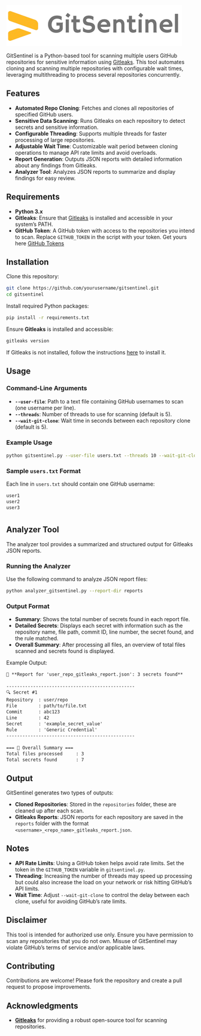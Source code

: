 
![GitSentinel](logo.png)

GitSentinel is a Python-based tool for scanning multiple users GitHub repositories for sensitive information using [Gitleaks](https://github.com/gitleaks/gitleaks). This tool automates cloning and scanning multiple repositories with configurable wait times, leveraging multithreading to process several repositories concurrently.

## Features

- **Automated Repo Cloning**: Fetches and clones all repositories of specified GitHub users.
- **Sensitive Data Scanning**: Runs Gitleaks on each repository to detect secrets and sensitive information.
- **Configurable Threading**: Supports multiple threads for faster processing of large repositories.
- **Adjustable Wait Time**: Customizable wait period between cloning operations to manage API rate limits and avoid overloads.
- **Report Generation**: Outputs JSON reports with detailed information about any findings from Gitleaks.
- **Analyzer Tool**: Analyzes JSON reports to summarize and display findings for easy review.

## Requirements

- **Python 3.x**
- **Gitleaks**: Ensure that [Gitleaks](https://github.com/gitleaks/gitleaks) is installed and accessible in your system’s PATH.
- **GitHub Token**: A GitHub token with access to the repositories you intend to scan. Replace `GITHUB_TOKEN` in the script with your token. Get yours here [GitHub Tokens](https://github.com/settings/tokens)

## Installation

Clone this repository:

```bash
git clone https://github.com/yourusername/gitsentinel.git
cd gitsentinel
```

Install required Python packages:

```bash
pip install -r requirements.txt
```

Ensure **Gitleaks** is installed and accessible:

```bash
gitleaks version
```

If Gitleaks is not installed, follow the instructions [here](https://github.com/gitleaks/gitleaks?tab=readme-ov-file#installing) to install it.

## Usage

### Command-Line Arguments

- **`--user-file`**: Path to a text file containing GitHub usernames to scan (one username per line).
- **`--threads`**: Number of threads to use for scanning (default is 5).
- **`--wait-git-clone`**: Wait time in seconds between each repository clone (default is 5).

### Example Usage

```bash
python gitsentinel.py --user-file users.txt --threads 10 --wait-git-clone 10
```

### Sample `users.txt` Format

Each line in `users.txt` should contain one GitHub username:

```
user1
user2
user3
```
#

## Analyzer Tool

The analyzer tool provides a summarized and structured output for Gitleaks JSON reports.

### Running the Analyzer

Use the following command to analyze JSON report files:

```bash
python analyzer_gitsentinel.py --report-dir reports
```

### Output Format

- **Summary**: Shows the total number of secrets found in each report file.
- **Detailed Secrets**: Displays each secret with information such as the repository name, file path, commit ID, line number, the secret found, and the rule matched.
- **Overall Summary**: After processing all files, an overview of total files scanned and secrets found is displayed.

Example Output:

```
📄 **Report for 'user_repo_gitleaks_report.json': 3 secrets found**

------------------------------------------------
🔍 Secret #1
Repository  : user/repo
File        : path/to/file.txt
Commit      : abc123
Line        : 42
Secret      : 'example_secret_value'
Rule        : 'Generic Credential'
------------------------------------------------

=== 📝 Overall Summary ===
Total files processed     : 3
Total secrets found       : 7
```

## Output

GitSentinel generates two types of outputs:

- **Cloned Repositories**: Stored in the `repositories` folder, these are cleaned up after each scan.
- **Gitleaks Reports**: JSON reports for each repository are saved in the `reports` folder with the format `<username>_<repo_name>_gitleaks_report.json`.

## Notes

- **API Rate Limits**: Using a GitHub token helps avoid rate limits. Set the token in the `GITHUB_TOKEN` variable in `gitsentinel.py`.
- **Threading**: Increasing the number of threads may speed up processing but could also increase the load on your network or risk hitting GitHub’s API limits.
- **Wait Time**: Adjust `--wait-git-clone` to control the delay between each clone, useful for avoiding GitHub’s rate limits.

## Disclaimer

This tool is intended for authorized use only. Ensure you have permission to scan any repositories that you do not own. Misuse of GitSentinel may violate GitHub’s terms of service and/or applicable laws.

## Contributing

Contributions are welcome! Please fork the repository and create a pull request to propose improvements.

## Acknowledgments

- **[Gitleaks](https://github.com/gitleaks/gitleaks)** for providing a robust open-source tool for scanning repositories.
